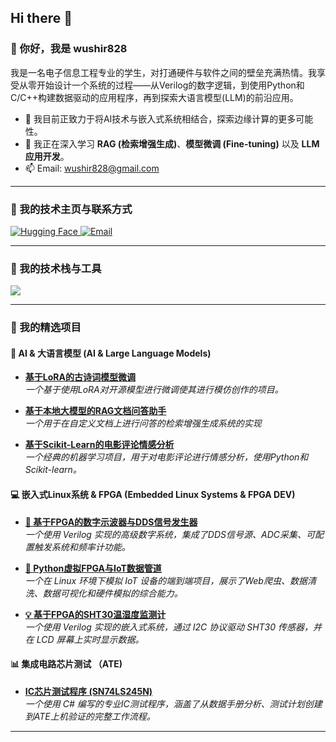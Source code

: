 ## Hi there 👋
### 👋 你好，我是 wushir828

我是一名电子信息工程专业的学生，对打通硬件与软件之间的壁垒充满热情。我享受从零开始设计一个系统的过程——从Verilog的数字逻辑，到使用Python和C/C++构建数据驱动的应用程序，再到探索大语言模型(LLM)的前沿应用。

- 🔭 我目前正致力于将AI技术与嵌入式系统相结合，探索边缘计算的更多可能性。
- 🌱 我正在深入学习 **RAG (检索增强生成)**、**模型微调 (Fine-tuning)** 以及 **LLM应用开发**。
- 📫 Email: wushir828@gmail.com

---

### 🔗 我的技术主页与联系方式

<p align="left">
  <a href="https://huggingface.co/wushir828" target="_blank">
    <img src="https://img.shields.io/badge/🤗-Hugging%20Face-yellow.svg" alt="Hugging Face"/>
  </a>
  <a href="mailto:wushir828@gmail.com">
    <img src="https://img.shields.io/badge/Email-邮箱-red.svg?style=flat&logo=microsoftoutlook&logoColor=white" alt="Email"/>
  </a>
</p>

---

### 🔧 我的技术栈与工具

<p align="left">
  <a href="https://skillicons.dev">
    <img src="https://skillicons.dev/icons?i=verilog,python,c,cpp,pytorch,tensorflow,git,github,linux,docker,vscode" />
  </a>
</p>

---

### 🚀 我的精选项目

#### 🤖 AI & 大语言模型 (AI & Large Language Models)

* **[ 基于LoRA的古诗词模型微调 ](https://github.com/wushir828/Chinese-Poetry-LLM-Finetuning)** <br/>
    *一个基于使用LoRA对开源模型进行微调使其进行模仿创作的项目。*

* **[基于本地大模型的RAG文档问答助手](https://github.com/wushir828/Document-QnA-with-RAG-and-Local-LLM)** <br/>
    *一个用于在自定义文档上进行问答的检索增强生成系统的实现*

* **[ 基于Scikit-Learn的电影评论情感分析 ](https://github.com/wushir828/Movie-Sentiment-Analysis-Scikit-Learn)** <br/>
    *一个经典的机器学习项目，用于对电影评论进行情感分析，使用Python和Scikit-learn。*

#### 💻 嵌入式Linux系统 & FPGA (Embedded Linux Systems & FPGA DEV)

* **[🧠 基于FPGA的数字示波器与DDS信号发生器](https://github.com/wushir828/FPGA-ADC-oscillograph)** <br/>
    *一个使用 Verilog 实现的高级数字系统，集成了DDS信号源、ADC采集、可配置触发系统和频率计功能。*
  
* **[🐍 Python虚拟FPGA与IoT数据管道](https://github.com/wushir828/Python-Virtual-FPGA-Lab-Linux-IoT-Data-Pipeline)** <br/>
    *一个在 Linux 环境下模拟 IoT 设备的端到端项目，展示了Web爬虫、数据清洗、数据可视化和硬件模拟的综合能力。*

* **[💡 基于FPGA的SHT30温湿度监测计](https://github.com/wushir828/FPGA-SHT30-Temperature-Display)** <br/>
    *一个使用 Verilog 实现的嵌入式系统，通过 I2C 协议驱动 SHT30 传感器，并在 LCD 屏幕上实时显示数据。*

#### 📊 集成电路芯片测试 （ATE)

* **[ IC芯片测试程序 (SN74LS245N) ](https://github.com/wushir828/IC-Test-SN74LS245N)** <br/>
    *一个使用 C# 编写的专业IC测试程序，涵盖了从数据手册分析、测试计划创建到ATE上机验证的完整工作流程。*

---
